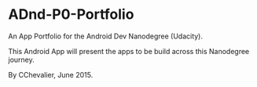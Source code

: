 # ADnd-P0-Portfolio
An App Portfolio for the Android Dev Nanodegree (Udacity).

This Android App will present the apps to be build across this Nanodegree journey.

By CChevalier, June 2015.
